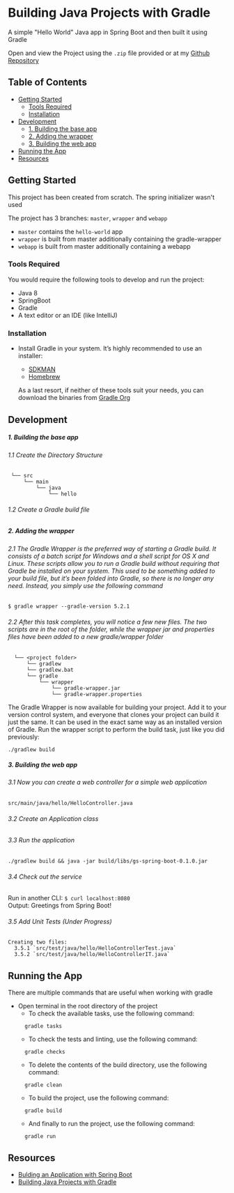 # Building Java Projects with Gradle

A simple "Hello World" Java app in Spring Boot and then built it using Gradle

Open and view the Project using the `.zip` file provided or at my [Github Repository](https://github.com/madhur-taneja/Building-Java-Projects-with-Gradle)

## Table of Contents
- [Getting Started](#getting-started)
	- [Tools Required](#tools-required)
	- [Installation](#installation)
- [Development](#development)
    - [1. Building the base app](#1-building-the-base-app)
	- [2. Adding the wrapper](#2-adding-the-wrapper)
	- [3. Building the web app](#3-building-the-web-app)
- [Running the App](#running-the-app)
- [Resources](#resources)

## Getting Started

This project has been created from scratch. The spring initializer wasn't used

The project has 3 branches: `master`, `wrapper` and `webapp`

* `master` contains the `hello-world` app
* `wrapper` is built from master additionally containing the gradle-wrapper
* `webapp` is built from master additionally containing a webapp

### Tools Required

You would require the following tools to develop and run the project:

* Java 8
* SpringBoot
* Gradle
* A text editor or an IDE (like IntelliJ)

### Installation

* Install Gradle in your system. It’s highly recommended to use an installer:
  * [SDKMAN](https://sdkman.io/)
  * [Homebrew](https://brew.sh/)
  
  As a last resort, if neither of these tools suit your needs, you can download the binaries from [Gradle Org](https://www.gradle.org/downloads)

## Development

##### 1. Building the base app  
  ###### 1.1 Create the Directory Structure
   ```
    └── src
        └── main
            └── java
                └── hello
   ```
  ###### 1.2 Create a Gradle build file

##### 2. Adding the wrapper
  ###### 2.1 The Gradle Wrapper is the preferred way of starting a Gradle build. It consists of a batch script for Windows and a shell script for OS X and Linux. These scripts allow you to run a Gradle build without requiring that Gradle be installed on your system. This used to be something added to your build file, but it’s been folded into Gradle, so there is no longer any need. Instead, you simply use the following command

  ``` $ gradle wrapper --gradle-version 5.2.1 ```

  ###### 2.2 After this task completes, you will notice a few new files. The two scripts are in the root of the folder, while the wrapper jar and properties files have been added to a new gradle/wrapper folder

  ```
    └── <project folder>
        └── gradlew
        └── gradlew.bat
        └── gradle
            └── wrapper
                └── gradle-wrapper.jar
                └── gradle-wrapper.properties
  ```

  The Gradle Wrapper is now available for building your project. Add it to your version control system, and everyone that clones your project can build it just the same. It can be used in the exact same way as an installed version of Gradle. Run the wrapper script to perform the build task, just like you did previously:
  
  ```./gradlew build```

##### 3. Building the web app
  ###### 3.1 Now you can create a web controller for a simple web application
      
  ```src/main/java/hello/HelloController.java```
  
  ###### 3.2 Create an Application class
  
  ###### 3.3 Run the application
  
  ```./gradlew build && java -jar build/libs/gs-spring-boot-0.1.0.jar```

  ###### 3.4 Check out the service
      
  Run in another CLI: ```$ curl localhost:8080``` <br>
  Output: Greetings from Spring Boot!

  ###### 3.5 Add Unit Tests (Under Progress)  
    Creating two files:  
      3.5.1 `src/test/java/hello/HelloControllerTest.java`  
      3.5.2 `src/test/java/hello/HelloControllerIT.java`
    
## Running the App

There are multiple commands that are useful when working with gradle

* Open terminal in the root directory of the project
  * To check the available tasks, use the following command:
  ```
    gradle tasks
  ```
  * To check the tests and linting, use the following command:
  ```
    gradle checks
  ``` 
  * To delete the contents of the build directory, use the following command:
  ```
    gradle clean
  ```
  * To build the project, use the following command:
  ```
    gradle build
  ```
  * And finally to run the project, use the following command:
  ```
    gradle run
  ``` 
	
## Resources

* [Bulding an Application with Spring Boot](https://spring.io/guides/gs/spring-boot/)
* [Building Java Projects with Gradle](https://spring.io/guides/gs/gradle/)

